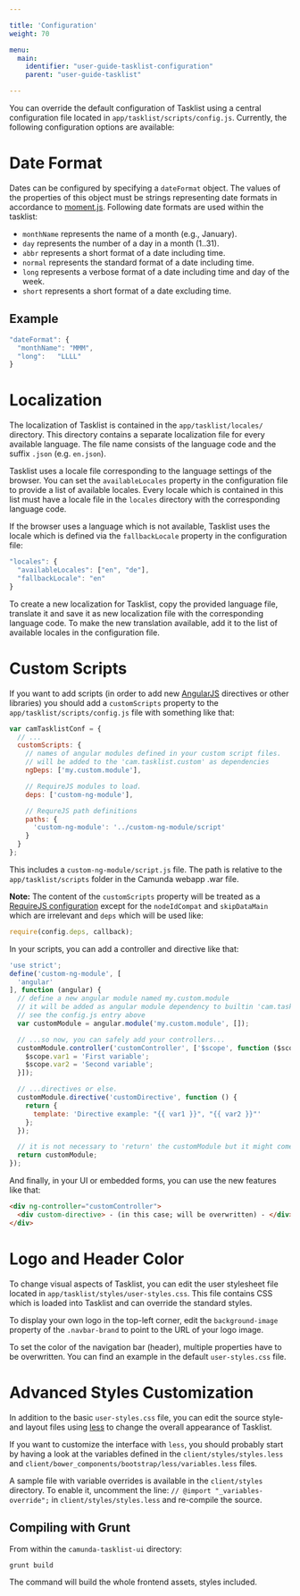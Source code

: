 ```yaml
---

title: 'Configuration'
weight: 70

menu:
  main:
    identifier: "user-guide-tasklist-configuration"
    parent: "user-guide-tasklist"

---
```



You can override the default configuration of Tasklist using a central configuration file
located in `app/tasklist/scripts/config.js`. Currently, the following configuration options are
available:

# Date Format

Dates can be configured by specifying a `dateFormat` object. The values of the properties of this
object must be strings representing date formats in accordance to
[moment.js](http://momentjs.com). Following date formats are used within the tasklist:

- `monthName` represents the name of a month (e.g., January).
- `day` represents the number of a day in a month (1..31).
- `abbr` represents a short format of a date including time.
- `normal` represents the standard format of a date including time.
- `long` represents a verbose format of a date including time and day of the week.
- `short` represents a short format of a date excluding time.


## Example

```javascript
"dateFormat": {
  "monthName": "MMM",
  "long":   "LLLL"
}
```


# Localization

The localization of Tasklist is contained in the `app/tasklist/locales/` directory. This
directory contains a separate localization file for every available language. The file name
consists of the language code and the suffix `.json` (e.g. `en.json`).

Tasklist uses a locale file corresponding to the language settings of the browser. You can
set the `availableLocales` property in the configuration file to provide a list of available
locales. Every locale which is contained in this list must have a locale file in the `locales`
directory with the corresponding language code.

If the browser uses a language which is not available, Tasklist uses the locale which is
defined via the `fallbackLocale` property in the configuration file:

```javascript
"locales": {
  "availableLocales": ["en", "de"],
  "fallbackLocale": "en"
}
```

To create a new localization for Tasklist, copy the provided language file, translate it and
save it as new localization file with the corresponding language code. To make the new translation
available, add it to the list of available locales in the configuration file.


# Custom Scripts

If you want to add scripts (in order to add new [AngularJS](https://angularjs.org) directives or
other libraries) you should add a `customScripts` property to the `app/tasklist/scripts/config.js`
file with something like that:

```javascript
var camTasklistConf = {
  // ...
  customScripts: {
    // names of angular modules defined in your custom script files.
    // will be added to the 'cam.tasklist.custom' as dependencies
    ngDeps: ['my.custom.module'],

    // RequireJS modules to load.
    deps: ['custom-ng-module'],

    // RequreJS path definitions
    paths: {
      'custom-ng-module': '../custom-ng-module/script'
    }
  }
};
```
This includes a `custom-ng-module/script.js` file. The path is relative to the
`app/tasklist/scripts` folder in the Camunda webapp .war file.

**Note:** The content of the `customScripts` property will be treated as a
[RequireJS configuration](http://requirejs.org/docs/api.html#config) except for the
`nodeIdCompat` and `skipDataMain` which are irrelevant and `deps` which will be used like:

```javascript
require(config.deps, callback);
```


In your scripts, you can add a controller and directive like that:

```javascript
'use strict';
define('custom-ng-module', [
  'angular'
], function (angular) {
  // define a new angular module named my.custom.module
  // it will be added as angular module dependency to builtin 'cam.tasklist.custom' module
  // see the config.js entry above
  var customModule = angular.module('my.custom.module', []);

  // ...so now, you can safely add your controllers...
  customModule.controller('customController', ['$scope', function ($scope) {
    $scope.var1 = 'First variable';
    $scope.var2 = 'Second variable';
  }]);

  // ...directives or else.
  customModule.directive('customDirective', function () {
    return {
      template: 'Directive example: "{{ var1 }}", "{{ var2 }}"'
    };
  });

  // it is not necessary to 'return' the customModule but it might come handy
  return customModule;
});
```

And finally, in your UI or embedded forms, you can use the new features like that:

```html
<div ng-controller="customController">
  <div custom-directive> - (in this case; will be overwritten) - </div>
</div>
```


# Logo and Header Color

To change visual aspects of Tasklist, you can edit the user stylesheet file located in
`app/tasklist/styles/user-styles.css`. This file contains CSS which is loaded into Tasklist
and can override the standard styles.

To display your own logo in the top-left corner, edit the `background-image` property of the
`.navbar-brand` to point to the URL of your logo image.

To set the color of the navigation bar (header), multiple properties have to be overwritten. You
can find an example in the default `user-styles.css` file.


# Advanced Styles Customization

In addition to the basic `user-styles.css` file, you can edit the source style- and layout files
using [less](http://lesscss.org/) to change the overall appearance of Tasklist.

If you want to customize the interface with `less`, you should probably start by having a look at the variables defined in the `client/styles/styles.less` and `client/bower_components/bootstrap/less/variables.less` files.

A sample file with variable overrides is available in the `client/styles` directory. To enable it,
uncomment the line:
`// @import "_variables-override";` in `client/styles/styles.less`
and re-compile the source.


## Compiling with Grunt

From within the `camunda-tasklist-ui` directory:
```
grunt build
```
The command will build the whole frontend assets, styles included.
